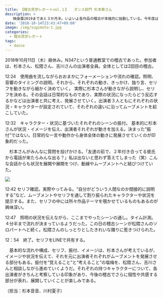 ```yaml
---
title: 【稽古見学レポートvol.１】　　ダンス部門 杉本葵さん
description: >
  　映身展2019まであと３か月半。いよいよ各作品の稽古が本格的に始動している。今年度は、実践におけるプロセスを共有し、さらに思考を深めるために、スタッフによる『稽古場レポート』を行う。ダンス部門の記念すべき第１回目のレポートは、杉本葵さん（２年生）の作品稽古である。
date: '2018-10-14T23:43:47+09:00'
image: /img/sugimoto-1.jpg
categories:
  - 稽古見学レポート
tags:
  - dance
---
```

2018年10月11日（木）昼休み。N347という普通教室での稽古であった。参加者は、杉本さん、松隈さん、吉川さんの出演者全員。全体としては2回目の稽古。

12:24　使用曲を流しながらおおまかにフォーメーションや流れの確認。照明、音響のタイミングの説明。それから、それぞれの動き、きっかけ、独り言、セリフを動きながら細かく決めていく。 実際に杉本さんが動きながら説明し、セリフを決める。その会話は日常的なものであり、実際の状況になったらどう反応するかなどは出演者と共に考え、発展させていく。出演者３人ともにそれぞれの状況・キャラクターが設定されていて、それぞれの違いに沿ってムーブメントを起こしていた。

12:32　キャラクター・状況に基づいたそれぞれのシーンの振付。
基本的に杉本さんが状況・イメージを伝え、出演者それぞれが動きを加える。決まった“振付”ではない。日常的な一言や動作から身体全体の動きに発展させていくのが印象的だった。

　杉本さんがみんなに質問を投げかける。「友達の前で、２年付き合ってる彼氏から電話が来たらみんな出る？」私は出ないと思わず答えてしまった（笑）こんな会話からも状況を展開や展開をつけ、動線やムーブメントへと結びつけていた。

![](/img/sugimoto-2.jpg)



12:42 セリフ確認。実際やってみる。“自分がどういう人間なのか間接的に説明する”など、ムーブメントやセリフを通して割り振られたキャラクターや状況を提示する。また、セリフの中には所々作品テーマを覗かせているものもあるのが興味深い。

12:47　照明の状況を伝えながら、ここまでやったシーンの通し。タイム計測。４分半まで流れが決まっているようだった。この日の稽古シーンが松隈さんのソロパートへと続く。松隈さんのしっとりとしたきれいな踊りに惹きつけられた。

12：54　終了。セリフをLINEで共有する。



　基本的な流れや構成、セリフ、振付、イメージは、杉本さんが考えているが、イメージや状況を伝えて、それを元に出演者それぞれがムーブメントを発展させる部分もある。振付を“覚えること”と“考えること”の塩梅を、松隈さん、吉川さんと相談しながら進めていくようだ。それぞれの持つキャラクターについて、各出演者がきちんと考察している印象があり、今後の稽古でさらに個性や共感する部分が表れ、展開していくことが楽しみである。

（担当：杉本音音、川村夏子）
